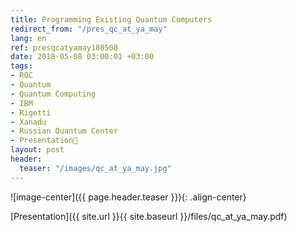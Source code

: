 ```yaml
---
title: Programming Existing Quantum Computers
redirect_from: "/pres_qc_at_ya_may"
lang: en
ref: presqcatyamay180508
date: 2018-05-08 03:00:01 +03:00
tags:
- RQC
- Quantum
- Quantum Computing
- IBM
- Rigetti
- Xanadu
- Russian Quantum Center
- Presentation🎯
layout: post
header:
  teaser: "/images/qc_at_ya_may.jpg"
---
```


![image-center]({{ page.header.teaser }}){: .align-center}

[Presentation]({{ site.url }}{{ site.baseurl }}/files/qc_at_ya_may.pdf)
